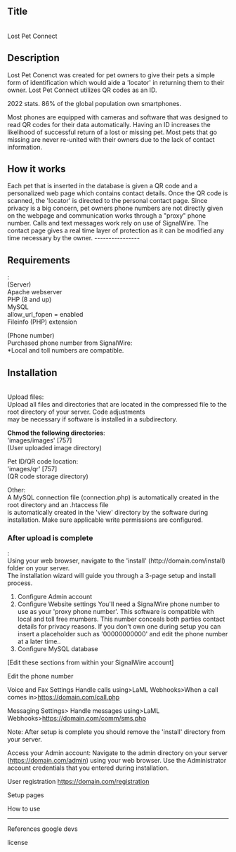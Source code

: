 <h2><h2>Title</h2><br />
Lost Pet Connect
<p>
  <h2>Description</h2><p>
Lost Pet Conenct was created for pet owners to give their pets a simple form of identification which would aide a 'locator' in returning them to their owner. Lost Pet Connect utilizes QR codes as an ID.
<p>
2022 stats. 86% of the global population own smartphones.
<p>
Most phones are equipped with cameras and software that was designed to read QR codes for their data automatically. Having an ID increases the likelihood of successful return of a lost or missing pet. Most pets that go missing are never re-united with their owners due to the lack of contact information.
<p>
  <h2>How it works</h2>
Each pet that is inserted in the database is given a QR code and a personalized web page which contains contact details. Once the QR code is scanned, the 'locator' is directed to the personal contact page. Since privacy is a big concern, pet owners phone numbers are not directly given on the webpage and communication works through a "proxy" phone number. Calls and text messages work rely on use of SignalWire. The contact page gives a real time layer of protection as it can be modified any time necessary by the owner.
----------------


 <h2>Requirements</h2>:<br />
(Server)<br />
Apache webserver<br />
PHP (8 and up)<br />
MySQL<br />
allow_url_fopen = enabled<br />
Fileinfo (PHP) extension<br />
<p>
(Phone number)<br />
Purchased phone number from SignalWire:<br />
*Local and toll numbers are compatible.<br />


  <h2>Installation</h2><br />
Upload files:<br />
Upload all files and directories that are located in the compressed file to the root directory of your server. Code adjustments<br /> may be necessary if software is installed in a subdirectory.

<p>
  <strong>Chmod the following directories</strong>:<br />
'images/images' [757]<br />
(User uploaded image directory)<br />


Pet ID/QR code location:<br />
'images/qr' [757]<br />
(QR code storage directory)
<p>
  
Other:<br />
A MySQL connection file (connection.php) is automatically created in the root directory and an .htaccess file <br />is automatically created in the 'view' directory by the software during installation. Make sure applicable write permissions are configured.


  <h3>After upload is complete</h3>:<br />
Using your web browser, navigate to the 'install' (http://domain.com/install) folder on your server.<br />The installation wizard will guide you through a 3-page setup and install process.

1. Configure Admin account
2. Configure Website settings
	You'll need a SignalWire phone number to use as your 'proxy phone number'. This software is compatible with local and toll free mumbers. This number conceals both parties contact details for privacy reasons.
If you don't own one during setup you can insert a placeholder such as '00000000000' and edit the phone number at a later time..
3. Configure MySQL database

  
  
 [Edit these sections from within your SignalWire account]

Edit the phone number

Voice and Fax Settings
Handle calls using>LaML Webhooks>When a call comes in>https://domain.com/call.php


Messaging Settings>
Handle messages using>LaML Webhooks>https://domain.com/comm/sms.php
  
  
Note:
After setup is complete you should remove the 'install' directory from your server.

Access your Admin account:
Navigate to the admin directory on your server (https://domain.com/admin) using your web browser. Use the Administrator account credentials that you entered during installation.

User registration
https://domain.com/registration



Setup pages



How to use


----------------------
References
google devs

license
